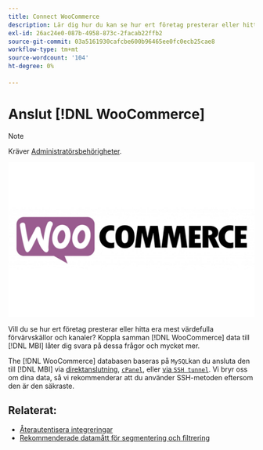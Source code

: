 ```yaml
---
title: Connect WooCommerce
description: Lär dig hur du kan se hur ert företag presterar eller hitta era mest värdefulla förvärvskällor och kanaler.
exl-id: 26ac24e0-087b-4958-873c-2facab22ffb2
source-git-commit: 03a5161930cafcbe600b96465ee0fc0ecb25cae8
workflow-type: tm+mt
source-wordcount: '104'
ht-degree: 0%

---
```


# Anslut [!DNL WooCommerce]

>[!NOTE]
>
>Kräver [Administratörsbehörigheter](../../../administrator/user-management/user-management.md).

![](../../../assets/WooCommerce-Logo.jpg)

Vill du se hur ert företag presterar eller hitta era mest värdefulla förvärvskällor och kanaler? Koppla samman [!DNL WooCommerce] data till [!DNL MBI] låter dig svara på dessa frågor och mycket mer.

The [!DNL WooCommerce] databasen baseras på `MySQL`kan du ansluta den till [!DNL MBI] via [direktanslutning](../integrations/mysql-via-a-direct-connection.md), [`cPanel`](../integrations/mysql-via-cpanel.md), eller [via `SSH tunnel`](../integrations/mysql-via-ssh-tunnel.md). Vi bryr oss om dina data, så vi rekommenderar att du använder SSH-metoden eftersom den är den säkraste.

## Relaterat:

* [Återautentisera integreringar](https://support.magento.com/hc/en-us/articles/360016733151)
* [Rekommenderade datamått för segmentering och filtrering](../../../best-practices/segment-filter.md)
